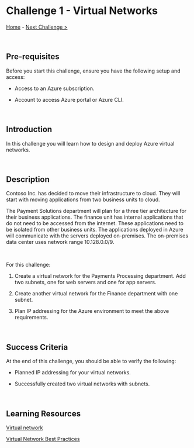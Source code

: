 

# Challenge 1 - Virtual Networks

[Home](../README.md) - [Next Challenge >](./Challenge-2.md)

<br />

## Pre-requisites

Before you start this challenge, ensure you have the following setup and access:

- Access to an Azure subscription.

- Account to access Azure portal or Azure CLI.

<br />

## Introduction

In this challenge you will learn how to design and deploy Azure virtual networks.

<br />

## Description

Contoso Inc. has decided to move their infrastructure to cloud. They will start with moving applications from two business units to cloud.

The Payment Solutions department will plan for a three tier architecture for their business applications. The finance unit has internal applications that do not need to be accessed from the internet. These applications need to be isolated from other business units. The applications deployed in Azure will communicate with the servers deployed on-premises. The on-premises data center uses network range 10.128.0.0/9.

<br />

For this challenge:

1. Create a virtual network for the Payments Processing department. Add two subnets, one for web servers and one for app servers.

2. Create another virtual network for the Finance department with one subnet.

3. Plan IP addressing for the Azure environment to meet the above requirements.

<br />

## Success Criteria

At the end of this challenge, you should be able to verify the following:

- Planned IP addressing for your virtual networks.

- Successfully created two virtual networks with subnets.

<br />

## Learning Resources

[Virtual network](https://docs.microsoft.com/en-us/azure/virtual-network/virtual-networks-overview)

[Virtual Network Best Practices](https://docs.microsoft.com/en-us/azure/virtual-network/concepts-and-best-practices)
